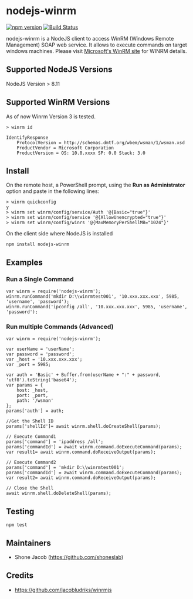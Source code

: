 # nodejs-winrm

[![npm version](https://badge.fury.io/js/nodejs-winrm.svg)](https://badge.fury.io/js/nodejs-winrm)
[![Build Status](https://travis-ci.org/shoneslab/nodejs-winrm.svg?branch=master)](https://travis-ci.org/shoneslab/nodejs-winrm)

nodejs-winrm is a NodeJS client to access WinRM (Windows Remote Management) SOAP web service. It allows to execute commands on target windows machines.
Please visit [Microsoft's WinRM site](http://msdn.microsoft.com/en-us/library/aa384426.aspx) for WINRM details.

## Supported NodeJS Versions

NodeJS Version > 8.11

## Supported WinRM Versions

As of now Winrm Version 3 is tested.

```
> winrm id

IdentifyResponse
    ProtocolVersion = http://schemas.dmtf.org/wbem/wsman/1/wsman.xsd
    ProductVendor = Microsoft Corporation
    ProductVersion = OS: 10.0.xxxx SP: 0.0 Stack: 3.0
```

## Install

On the remote host, a PowerShell prompt, using the __Run as Administrator__ option and paste in the following lines:

```
> winrm quickconfig
y
> winrm set winrm/config/service/Auth '@{Basic="true"}'
> winrm set winrm/config/service '@{AllowUnencrypted="true"}'
> winrm set winrm/config/winrs '@{MaxMemoryPerShellMB="1024"}'
```
On the client side where NodeJS is installed

`npm install nodejs-winrm`

## Examples

### Run a Single Command 
```
var winrm = require('nodejs-winrm');
winrm.runCommand('mkdir D:\\winrmtest001', '10.xxx.xxx.xxx', 5985, 'username', 'password');
winrm.runCommand('ipconfig /all', '10.xxx.xxx.xxx', 5985, 'username', 'password');
```
### Run multiple Commands (Advanced)
```
var winrm = require('nodejs-winrm');

var userName = 'userName';
var password = 'password';
var _host = '10.xxx.xxx.xxx';
var _port = 5985;

var auth = 'Basic' + Buffer.from(userName + ":" + password, 'utf8').toString('base64');
var params = {
    host: _host,
    port: _port,
    path: '/wsman'
};
params['auth'] = auth;

//Get the Shell ID
params['shellId']= await winrm.shell.doCreateShell(params);

// Execute Command1
params['command'] = 'ipaddress /all';
params['commandId'] = await winrm.command.doExecuteCommand(params);
var result1= await winrm.command.doReceiveOutput(params);

// Execute Command2
params['command'] = 'mkdir D:\\winrmtest001';
params['commandId'] = await winrm.command.doExecuteCommand(params);
var result2= await winrm.command.doReceiveOutput(params);

// Close the Shell
await winrm.shell.doDeleteShell(params);

```


## Testing

`npm test`

## Maintainers
* Shone Jacob (https://github.com/shoneslab)

## Credits
* https://github.com/jacobludriks/winrmjs
